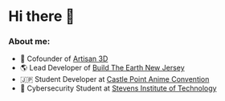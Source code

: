 # Hi there 👋

### About me: 

- :pencil: Cofounder of [Artisan 3D](https://github.com/Artisan-3D)<br>
- :earth_americas: Lead Developer of [Build The Earth New Jersey](https://github.com/BuildTheEarthNewJersey)<br>
- :jp: Student Developer at [Castle Point Anime Convention](https://github.com/castlepointanime)<br>
- :notebook: Cybersecurity Student at [Stevens Institute of Technology](https://www.stevens.edu/)<br>

<!--
**gcarvellas/gcarvellas** is a ✨ _special_ ✨ repository because its `README.md` (this file) appears on your GitHub profile.

Here are some ideas to get you started:

- 🔭 I’m currently working on ...
- 🌱 I’m currently learning ...
- 👯 I’m looking to collaborate on ...
- 🤔 I’m looking for help with ...
- 💬 Ask me about ...
- 📫 How to reach me: ...
- 😄 Pronouns: ...
- ⚡ Fun fact: ...
-->
